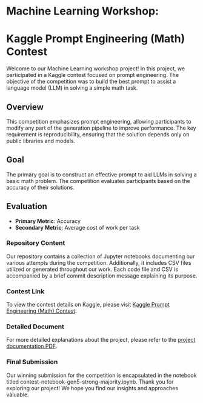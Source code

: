 # Machine Learning Workshop: 
# Kaggle Prompt Engineering (Math) Contest
Welcome to our Machine Learning workshop project! In this project, we participated in a Kaggle contest focused on prompt engineering.
The objective of the competition was to build the best prompt to assist a language model (LLM) in solving a simple math task.

## Overview
This competition emphasizes prompt engineering, allowing participants to modify any part of the generation pipeline to improve performance.
The key requirement is reproducibility, ensuring that the solution depends only on public libraries and models.

## Goal
The primary goal is to construct an effective prompt to aid LLMs in solving a basic math problem.
The competition evaluates participants based on the accuracy of their solutions.

## Evaluation 
- **Primary Metric**: Accuracy
- **Secondary Metric**: Average cost of work per task

### Repository Content
Our repository contains a collection of Jupyter notebooks documenting our various attempts during the competition.
Additionally, it includes CSV files utilized or generated throughout our work. Each code file and CSV is accompanied by a brief commit description message explaining its purpose.

### Contest Link
To view the contest details on Kaggle, please visit [Kaggle Prompt Engineering (Math) Contest](https://www.kaggle.com/competitions/prompt-engineering-math/overview).

### Detailed Document
For more detailed explanations about the project, please refer to the [project documentation PDF](link-to-your-pdf-file.pdf). 

### Final Submission
Our winning submission for the competition is encapsulated in the notebook titled contest-notebook-gen5-strong-majority.ipynb.
Thank you for exploring our project! We hope you find our insights and approaches valuable. 
